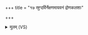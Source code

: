 +++
title = "१७ स्रुग्दर्विर्नेक्षणमायवनं द्रोणकलशाः"

+++
<details><summary>मूलम् (VS)</summary>

स्रुग्दर्वि॒र्नेक्ष॑णमा॒यव॑नं द्रोणकल॒शाः कु॒म्भ्यो᳡ वाय॒व्या᳡नि॒ पात्रा॑णी॒यमे॒व कृ॑ष्णाजि॒नम् ॥
</details>